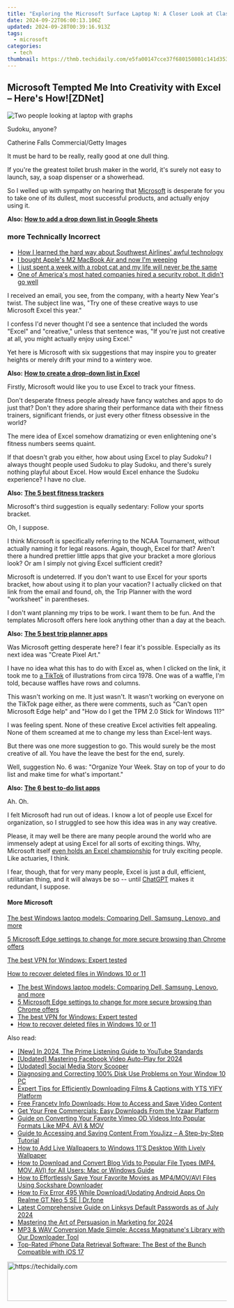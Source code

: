 ```yaml
---
title: "Exploring the Microsoft Surface Laptop N: A Closer Look at Classic Features & New Enhancements | Insights From ZDNET"
date: 2024-09-22T06:00:13.106Z
updated: 2024-09-28T00:39:16.913Z
tags:
  - microsoft
categories:
  - tech
thumbnail: https://thmb.techidaily.com/e5fa00147cce37f680150801c141d35390120d59266d824622e9ec9a5bd6e401.jpg
---
```


## Microsoft Tempted Me Into Creativity with Excel – Here's How![ZDNet]

![Two people looking at laptop with graphs](https://www.zdnet.com/a/img/resize/eafd1a387bb7e6b0265f3284c302e0f46ce07339/2023/02/03/af3b58e0-11c8-4c69-a84b-e91c7dc510eb/gettyimages-1441723112.jpg?auto=webp&width=1280)

Sudoku, anyone?

Catherine Falls Commercial/Getty Images

It must be hard to be really, really good at one dull thing.

If you're the greatest toilet brush maker in the world, it's surely not easy to launch, say, a soap dispenser or a showerhead.

So I welled up with sympathy on hearing that [Microsoft](https://www.zdnet.com/home-and-office/work-life/microsoft-teams-premium-is-getting-a-gpt-boost-via-openai/) is desperate for you to take one of its dullest, most successful products, and actually enjoy using it.

**Also:** [**How to add a drop down list in Google Sheets**](https://www.zdnet.com/home-and-office/work-life/how-to-add-a-drop-down-list-in-google-sheets/)

### more Technically Incorrect

* [How I learned the hard way about Southwest Airlines' awful technology](https://www.zdnet.com/article/how-i-learned-the-hard-way-about-southwest-airlines-awful-technology/)
* [I bought Apple's M2 MacBook Air and now I'm weeping](https://www.zdnet.com/article/i-bought-apples-m2-macbook-air-and-now-im-weeping/)
* [I just spent a week with a robot cat and my life will never be the same](https://www.zdnet.com/article/i-just-spent-a-week-with-a-robot-cat-and-my-life-will-never-be-the-same/)
* [One of America's most hated companies hired a security robot. It didn't go well](https://www.zdnet.com/article/one-of-americas-most-hated-companies-hired-a-security-robot-it-didnt-go-well/)

I received an email, you see, from the company, with a hearty New Year's twist. The subject line was, "Try one of these creative ways to use Microsoft Excel this year." 

I confess I'd never thought I'd see a sentence that included the words "Excel" and "creative," unless that sentence was, "If you're just not creative at all, you might actually enjoy using Excel." 

Yet here is Microsoft with six suggestions that may inspire you to greater heights or merely drift your mind to a wintery woe.

**Also:** [**How to create a drop-down list in Excel**](https://www.zdnet.com/home-and-office/work-life/how-to-create-a-drop-down-list-in-excel/)

Firstly, Microsoft would like you to use Excel to track your fitness. 

Don't desperate fitness people already have fancy watches and apps to do just that? Don't they adore sharing their performance data with their fitness trainers, significant friends, or just every other fitness obsessive in the world? 

The mere idea of Excel somehow dramatizing or even enlightening one's fitness numbers seems quaint.

If that doesn't grab you either, how about using Excel to play Sudoku? I always thought people used Sudoku to play Sudoku, and there's surely nothing playful about Excel. How would Excel enhance the Sudoku experience? I have no clue.

**Also:** [**The 5 best fitness trackers**](https://www.zdnet.com/article/best-fitness-tracker/) 

Microsoft's third suggestion is equally sedentary: Follow your sports bracket.

Oh, I suppose. 

I think Microsoft is specifically referring to the NCAA Tournament, without actually naming it for legal reasons. Again, though, Excel for that? Aren't there a hundred prettier little apps that give your bracket a more glorious look? Or am I simply not giving Excel sufficient credit?

Microsoft is undeterred. If you don't want to use Excel for your sports bracket, how about using it to plan your vacation? I actually clicked on that link from the email and found, oh, the Trip Planner with the word "worksheet" in parentheses. 

I don't want planning my trips to be work. I want them to be fun. And the templates Microsoft offers here look anything other than a day at the beach.

**Also:** [**The 5 best trip planner apps**](https://www.zdnet.com/article/best-trip-planner-app/)

Was Microsoft getting desperate here? I fear it's possible. Especially as its next idea was "Create Pixel Art." 

I have no idea what this has to do with Excel as, when I clicked on the link, it took me to [a TikTok](https://www.tiktok.com/@microsoft365/video/7017812421733633285?ocid=cmm50bixyyq) of illustrations from circa 1978\. One was of a waffle, I'm told, because waffles have rows and columns. 

This wasn't working on me. It just wasn't. It wasn't working on everyone on the TikTok page either, as there were comments, such as "Can't open Microsoft Edge help" and "How do I get the TPM 2.0 Stick for Windows 11?"

I was feeling spent. None of these creative Excel activities felt appealing. None of them screamed at me to change my less than Excel-lent ways.

But there was one more suggestion to go. This would surely be the most creative of all. You have the leave the best for the end, surely.

Well, suggestion No. 6 was: "Organize Your Week. Stay on top of your to do list and make time for what's important."

**Also:** [**The 6 best to-do list apps**](https://www.zdnet.com/home-and-office/work-life/best-to-do-list-app/)

Ah. Oh.

I felt Microsoft had run out of ideas. I know a lot of people use Excel for organization, so I struggled to see how this idea was in any way creative.

Please, it may well be there are many people around the world who are immensely adept at using Excel for all sorts of exciting things. Why, Microsoft itself [even holds an Excel championship](https://www.zdnet.com/article/i-just-watched-microsoft-try-to-make-excel-exciting-recovery-wont-be-easy/) for truly exciting people. Like actuaries, I think.

I fear, though, that for very many people, Excel is just a dull, efficient, utilitarian thing, and it will always be so -- until [ChatGPT](https://www.zdnet.com/article/chatgpts-next-big-challenge-helping-microsoft-to-challenge-google-search/) makes it redundant, I suppose.

#### More Microsoft

[The best Windows laptop models: Comparing Dell, Samsung, Lenovo, and more](https://www.zdnet.com/article/best-windows-laptop/ "The best Windows laptop models: Comparing Dell, Samsung, Lenovo, and more")

[5 Microsoft Edge settings to change for more secure browsing than Chrome offers](https://www.zdnet.com/article/5-microsoft-edge-settings-to-change-for-more-secure-browsing-than-chrome-offers/ "5 Microsoft Edge settings to change for more secure browsing than Chrome offers")

[The best VPN for Windows: Expert tested](https://www.zdnet.com/article/best-vpn-for-windows-pc/ "The best VPN for Windows: Expert tested")

[How to recover deleted files in Windows 10 or 11](https://www.zdnet.com/article/how-to-recover-deleted-files-in-windows-10-or-11/ "How to recover deleted files in Windows 10 or 11")

* [The best Windows laptop models: Comparing Dell, Samsung, Lenovo, and more](https://www.zdnet.com/article/best-windows-laptop/ "The best Windows laptop models: Comparing Dell, Samsung, Lenovo, and more")
* [5 Microsoft Edge settings to change for more secure browsing than Chrome offers](https://www.zdnet.com/article/5-microsoft-edge-settings-to-change-for-more-secure-browsing-than-chrome-offers/ "5 Microsoft Edge settings to change for more secure browsing than Chrome offers")
* [The best VPN for Windows: Expert tested](https://www.zdnet.com/article/best-vpn-for-windows-pc/ "The best VPN for Windows: Expert tested")
* [How to recover deleted files in Windows 10 or 11](https://www.zdnet.com/article/how-to-recover-deleted-files-in-windows-10-or-11/ "How to recover deleted files in Windows 10 or 11")

<ins class="adsbygoogle"
     style="display:block"
     data-ad-format="autorelaxed"
     data-ad-client="ca-pub-7571918770474297"
     data-ad-slot="1223367746"></ins>

<ins class="adsbygoogle"
     style="display:block"
     data-ad-client="ca-pub-7571918770474297"
     data-ad-slot="8358498916"
     data-ad-format="auto"
     data-full-width-responsive="true"></ins>

<span class="atpl-alsoreadstyle">Also read:</span>
<div><ul>
<li><a href="https://youtube-blog.techidaily.com/n-2024-the-prime-listening-guide-to-youtube-standards/"><u>[New] In 2024, The Prime Listening Guide to YouTube Standards</u></a></li>
<li><a href="https://facebook-video-recording.techidaily.com/updated-mastering-facebook-video-auto-play-for-2024/"><u>[Updated] Mastering Facebook Video Auto-Play for 2024</u></a></li>
<li><a href="https://facebook-video-recording.techidaily.com/updated-social-media-story-scooper/"><u>[Updated] Social Media Story Scooper</u></a></li>
<li><a href="https://win-forum.techidaily.com/diagnosing-and-correcting-100-disk-use-problems-on-your-window-10-pc/"><u>Diagnosing and Correcting 100% Disk Use Problems on Your Window 10 PC</u></a></li>
<li><a href="https://win-info.techidaily.com/expert-tips-for-efficiently-downloading-films-and-captions-with-yts-yify-platform/"><u>Expert Tips for Efficiently Downloading Films & Captions with YTS YIFY Platform</u></a></li>
<li><a href="https://win-info.techidaily.com/free-francetv-info-downloads-how-to-access-and-save-video-content/"><u>Free Francetv Info Downloads: How to Access and Save Video Content</u></a></li>
<li><a href="https://win-info.techidaily.com/get-your-free-commercials-easy-downloads-from-the-vzaar-platform/"><u>Get Your Free Commercials: Easy Downloads From the Vzaar Platform</u></a></li>
<li><a href="https://win-info.techidaily.com/guide-on-converting-your-favorite-vimeo-od-videos-into-popular-formats-like-mp4-avi-and-mov/"><u>Guide on Converting Your Favorite Vimeo OD Videos Into Popular Formats Like MP4, AVI & MOV</u></a></li>
<li><a href="https://win-info.techidaily.com/guide-to-accessing-and-saving-content-from-youjizz-a-step-by-step-tutorial/"><u>Guide to Accessing and Saving Content From YouJizz – A Step-by-Step Tutorial</u></a></li>
<li><a href="https://windows11.techidaily.com/how-to-add-live-wallpapers-to-windows-11s-desktop-with-lively-wallpaper/"><u>How to Add Live Wallpapers to Windows 11’S Desktop With Lively Wallpaper</u></a></li>
<li><a href="https://win-info.techidaily.com/how-to-download-and-convert-blog-vids-to-popular-file-types-mp4-mov-avi-for-all-users-mac-or-windows-guide/"><u>How to Download and Convert Blog Vids to Popular File Types (MP4, MOV, AVI) for All Users: Mac or Windows Guide</u></a></li>
<li><a href="https://win-info.techidaily.com/how-to-effortlessly-save-your-favorite-movies-as-mp4movavi-files-using-sockshare-downloader/"><u>How to Effortlessly Save Your Favorite Movies as MP4/MOV/AVI Files Using Sockshare Downloader</u></a></li>
<li><a href="https://change-location.techidaily.com/how-to-fix-error-495-while-downloadupdating-android-apps-on-realme-gt-neo-5-se-drfone-by-drfone-fix-android-problems-fix-android-problems/"><u>How to Fix Error 495 While Download/Updating Android Apps On Realme GT Neo 5 SE | Dr.fone</u></a></li>
<li><a href="https://techno-recovery.techidaily.com/latest-comprehensive-guide-on-linksys-default-passwords-as-of-july-2024/"><u>Latest Comprehensive Guide on Linksys Default Passwords as of July 2024</u></a></li>
<li><a href="https://article-posts.techidaily.com/mastering-the-art-of-persuasion-in-marketing-for-2024/"><u>Mastering the Art of Persuasion in Marketing for 2024</u></a></li>
<li><a href="https://win-info.techidaily.com/mp3-and-wav-conversion-made-simple-access-magnatunes-library-with-our-downloader-tool/"><u>MP3 & WAV Conversion Made Simple: Access Magnatune's Library with Our Downloader Tool</u></a></li>
<li><a href="https://data-safeguard.techidaily.com/top-rated-iphone-data-retrieval-software-the-best-of-the-bunch-compatible-with-ios-17/"><u>Top-Rated iPhone Data Retrieval Software: The Best of the Bunch Compatible with iOS 17</u></a></li>
</ul></div>

<!-- affiliate ads begin -->
<a href="https://appsumo.8odi.net/c/5597632/2075483/7443" target="_top" id="2075483">
  <img src="//a.impactradius-go.com/display-ad/7443-2075483" border="0" alt="https://techidaily.com" width="728" height="90"/>
</a>
<img height="0" width="0" src="https://appsumo.8odi.net/i/5597632/2075483/7443" style="position:absolute;visibility:hidden;" border="0" />
<!-- affiliate ads end -->

